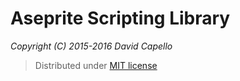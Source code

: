 # Aseprite Scripting Library
*Copyright (C) 2015-2016 David Capello*

> Distributed under [MIT license](LICENSE.txt)
